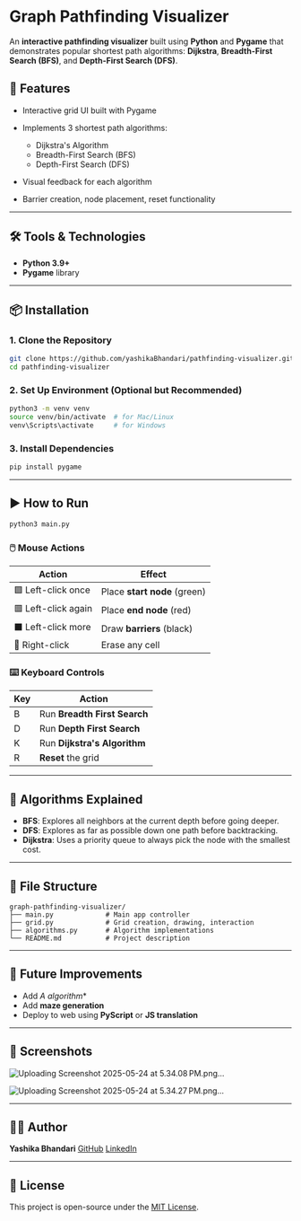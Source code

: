 # Graph Pathfinding Visualizer

An **interactive pathfinding visualizer** built using **Python** and **Pygame** that demonstrates popular shortest path algorithms: **Dijkstra**, **Breadth-First Search (BFS)**, and **Depth-First Search (DFS)**.

## 🚀 Features

* Interactive grid UI built with Pygame
* Implements 3 shortest path algorithms:

  * Dijkstra's Algorithm
  * Breadth-First Search (BFS)
  * Depth-First Search (DFS)
* Visual feedback for each algorithm
* Barrier creation, node placement, reset functionality

---

## 🛠 Tools & Technologies

* **Python 3.9+**
* **Pygame** library

---

## 📦 Installation

### 1. Clone the Repository

```bash
git clone https://github.com/yashikaBhandari/pathfinding-visualizer.git
cd pathfinding-visualizer
```

### 2. Set Up Environment (Optional but Recommended)

```bash
python3 -m venv venv
source venv/bin/activate  # for Mac/Linux
venv\Scripts\activate     # for Windows
```

### 3. Install Dependencies

```bash
pip install pygame
```

---

## ▶️ How to Run

```bash
python3 main.py
```

### 🖱️ Mouse Actions

| Action              | Effect                       |
| ------------------- | ---------------------------- |
| 🟩 Left-click once  | Place **start node** (green) |
| 🟥 Left-click again | Place **end node** (red)     |
| ⬛ Left-click more   | Draw **barriers** (black)    |
| 🧹 Right-click      | Erase any cell               |

### ⌨️ Keyboard Controls

| Key | Action                       |
| --- | ---------------------------- |
| B   | Run **Breadth First Search** |
| D   | Run **Depth First Search**   |
| K   | Run **Dijkstra's Algorithm** |
| R   | **Reset** the grid           |

---



## 🧠 Algorithms Explained

* **BFS**: Explores all neighbors at the current depth before going deeper.
* **DFS**: Explores as far as possible down one path before backtracking.
* **Dijkstra**: Uses a priority queue to always pick the node with the smallest cost.

---

## 🧩 File Structure

```
graph-pathfinding-visualizer/
├── main.py             # Main app controller
├── grid.py             # Grid creation, drawing, interaction
├── algorithms.py       # Algorithm implementations
└── README.md           # Project description
```

---

## 🎯 Future Improvements

* Add **A* algorithm*\*
* Add **maze generation**
* Deploy to web using **PyScript** or **JS translation**

---

## 📸 Screenshots
![Uploading Screenshot 2025-05-24 at 5.34.08 PM.png…]()




![Uploading Screenshot 2025-05-24 at 5.34.27 PM.png…]()


---

## 🧑‍💻 Author

**Yashika Bhandari**
[GitHub](https://github.com/yashikaBhandari)
[LinkedIn](https://www.linkedin.com/in/yashika-bhandari-ab7a74253/)

---

## 📄 License

This project is open-source under the [MIT License](LICENSE).
